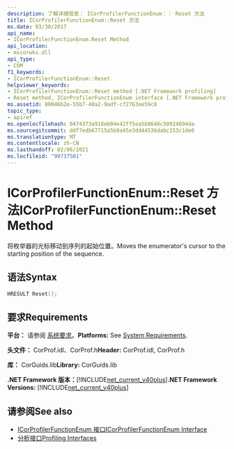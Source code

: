 ```yaml
---
description: 了解详细信息： ICorProfilerFunctionEnum：： Reset 方法
title: ICorProfilerFunctionEnum::Reset 方法
ms.date: 03/30/2017
api_name:
- ICorProfilerFunctionEnum.Reset Method
api_location:
- mscorwks.dll
api_type:
- COM
f1_keywords:
- ICorProfilerFunctionEnum::Reset
helpviewer_keywords:
- ICorProfilerFunctionEnum::Reset method [.NET Framework profiling]
- Reset method, ICorProfilerFunctionEnum interface [.NET Framework profiling]
ms.assetid: 80046b2e-55b7-40a2-9adf-cf2763ee59c8
topic_type:
- apiref
ms.openlocfilehash: 0474373a918eb04e42ff5ea5b8646c50924694da
ms.sourcegitcommit: ddf7edb67715a5b9a45e3dd44536dabc153c1de0
ms.translationtype: MT
ms.contentlocale: zh-CN
ms.lasthandoff: 02/06/2021
ms.locfileid: "99737501"
---
```

# <a name="icorprofilerfunctionenumreset-method"></a><span data-ttu-id="252e0-103">ICorProfilerFunctionEnum::Reset 方法</span><span class="sxs-lookup"><span data-stu-id="252e0-103">ICorProfilerFunctionEnum::Reset Method</span></span>

<span data-ttu-id="252e0-104">将枚举器的光标移动到序列的起始位置。</span><span class="sxs-lookup"><span data-stu-id="252e0-104">Moves the enumerator's cursor to the starting position of the sequence.</span></span>  
  
## <a name="syntax"></a><span data-ttu-id="252e0-105">语法</span><span class="sxs-lookup"><span data-stu-id="252e0-105">Syntax</span></span>  
  
```cpp  
HRESULT Reset();  
```  
  
## <a name="requirements"></a><span data-ttu-id="252e0-106">要求</span><span class="sxs-lookup"><span data-stu-id="252e0-106">Requirements</span></span>  

 <span data-ttu-id="252e0-107">**平台：** 请参阅 [系统要求](../../get-started/system-requirements.md)。</span><span class="sxs-lookup"><span data-stu-id="252e0-107">**Platforms:** See [System Requirements](../../get-started/system-requirements.md).</span></span>  
  
 <span data-ttu-id="252e0-108">**头文件：** CorProf.idl、CorProf.h</span><span class="sxs-lookup"><span data-stu-id="252e0-108">**Header:** CorProf.idl, CorProf.h</span></span>  
  
 <span data-ttu-id="252e0-109">**库：** CorGuids.lib</span><span class="sxs-lookup"><span data-stu-id="252e0-109">**Library:** CorGuids.lib</span></span>  
  
 <span data-ttu-id="252e0-110">**.NET Framework 版本：**[!INCLUDE[net_current_v40plus](../../../../includes/net-current-v40plus-md.md)]</span><span class="sxs-lookup"><span data-stu-id="252e0-110">**.NET Framework Versions:** [!INCLUDE[net_current_v40plus](../../../../includes/net-current-v40plus-md.md)]</span></span>  
  
## <a name="see-also"></a><span data-ttu-id="252e0-111">请参阅</span><span class="sxs-lookup"><span data-stu-id="252e0-111">See also</span></span>

- [<span data-ttu-id="252e0-112">ICorProfilerFunctionEnum 接口</span><span class="sxs-lookup"><span data-stu-id="252e0-112">ICorProfilerFunctionEnum Interface</span></span>](icorprofilerfunctionenum-interface.md)
- [<span data-ttu-id="252e0-113">分析接口</span><span class="sxs-lookup"><span data-stu-id="252e0-113">Profiling Interfaces</span></span>](profiling-interfaces.md)
